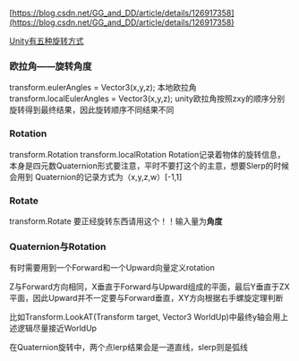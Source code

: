 [https://blog.csdn.net/GG_and_DD/article/details/126917358](https://blog.csdn.net/GG_and_DD/article/details/126917358) 

[Unity有五种旋转方式](https://blog.csdn.net/zxy13826134783/article/details/79461816)

### 欧拉角——旋转角度
transform.eulerAngles = Vector3(x,y,z);
本地欧拉角
transform.localEulerAngles = Vector3(x,y,z);
unity欧拉角按照zxy的顺序分别旋转得到最终结果，因此旋转顺序不同结果不同

### Rotation
transform.Rotation
transform.localRotation
Rotation记录着物体的旋转信息，本身是四元数Quaternion形式要注意，平时不要打这个的主意，想要Slerp的时候会用到
Quaternion的记录方式为（x,y,z,w）[-1,1]

### Rotate
transform.Rotate
要正经旋转东西请用这个！！输入量为**角度**

### Quaternion与Rotation

有时需要用到一个Forward和一个Upward向量定义rotation

Z与Forward方向相同，X垂直于Forward与Upward组成的平面，最后Y垂直于ZX平面，因此Upward并不一定要与Forward垂直，XY方向根据右手螺旋定理判断

比如Transform.LookAT(Transform target, Vector3 WorldUp)中最终y轴会用上述逻辑尽量接近WorldUp


在Quaternion旋转中，两个点lerp结果会是一道直线，slerp则是弧线